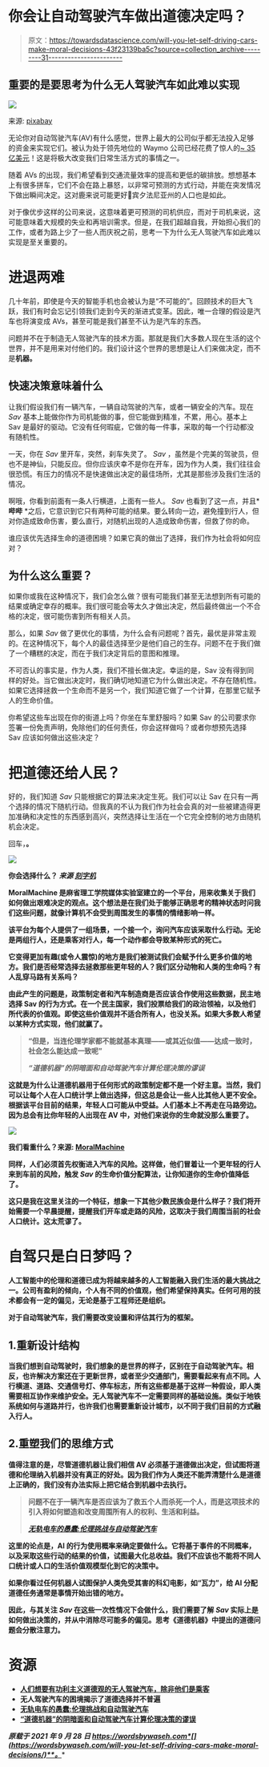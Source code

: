 # 你会让自动驾驶汽车做出道德决定吗？

> 原文：<https://towardsdatascience.com/will-you-let-self-driving-cars-make-moral-decisions-43f23139ba5c?source=collection_archive---------31----------------------->

## 重要的是要思考为什么无人驾驶汽车如此难以实现

![](img/71d7c986eb7cf6fcf1cd19f96b5512e2.png)

来源: [pixabay](https://pixabay.com/photos/vehicle-autonomous-4759347/)

无论你对自动驾驶汽车(AV)有什么感觉，世界上最大的公司似乎都无法投入足够的资金来实现它们。被认为处于领先地位的 Waymo 公司已经花费了惊人的[~ 35 亿美元](https://www.caranddriver.com/news/a30857661/autonomous-car-self-driving-research-expensive/)！这是将极大改变我们日常生活方式的事情之一。

随着 AVs 的出现，我们希望看到交通流量效率的提高和更低的碳排放。想想基本上有很多拼车，它们不会在路上暴怒，以非常可预测的方式行动，并能在突发情况下做出瞬间决定。这对鹿来说可能更好🦌宾夕法尼亚州的人口也是如此。

对于像优步这样的公司来说，这意味着更可预测的司机供应，而对于司机来说，这可能意味着大规模的失业和再培训需求。但是，在我们超越自我，开始担心我们的工作，或者为路上少了一些人而庆祝之前，思考一下为什么无人驾驶汽车如此难以实现是至关重要的。

# 进退两难

几十年前，即使是今天的智能手机也会被认为是“不可能的”。回顾技术的巨大飞跃，我们有时会忘记引领我们走到今天的渐进式变革。因此，唯一合理的假设是汽车也将演变成 AVs，甚至可能是我们甚至不认为是汽车的东西。

问题并不在于制造无人驾驶汽车的技术方面。那就是我们大多数人现在生活的这个世界，并不是用来对付他们的。我们设计这个世界的思想是让人们来做决定，而不是**机器。**

## 快速决策意味着什么

让我们假设我们有一辆汽车，一辆自动驾驶的汽车，或者一辆安全的汽车。现在 *Sav* 基本上能做你作为司机能做的事，但它能做到精准，不累，用心。基本上 Sav 是最好的驱动。它没有任何瑕疵，它做的每一件事，采取的每一个行动都没有随机性。

一天，你在 *Sav* 里开车，突然，刹车失灵了。 *Sav* ，虽然是个完美的驾驶员，但也不是神仙，只能反应。但你应该庆幸不是你在开车，因为作为人类，我们往往会很恐慌。有压力的情况不是快速做出决定的最佳场所，尤其是那些涉及我们生活的情况。

啊哦，你看到前面有一条人行横道，上面有一些人。 *Sav* 也看到了这一点，并且* **哔哔** *之后，它意识到它只有两种可能的结果。要么转向一边，避免撞到行人，但对你造成致命伤害，要么直行，对随机出现的人造成致命伤害，但救了你的命。

谁应该优先选择生命的道德困境？如果它真的做出了选择，我们作为社会将如何应对？

## 为什么这么重要？

如果你或我在这种情况下，我们会怎么做？很有可能我们甚至无法想到所有可能的结果或确定幸存的概率。我们很可能会等太久才做出决定，然后最终做出一个不合格的决定，很可能伤害到所有相关人员。

那么，如果 *Sav* 做了更优化的事情，为什么会有问题呢？首先，最优是非常主观的。在这种情况下，每个人的最佳选择至少是他们自己的生存。问题不在于我们做了一个糟糕的决定，而在于我们决定背后的意图和推理。

不可否认的事实是，作为人类，我们不擅长做决定。幸运的是，Sav 没有得到同样的好处。当它做出决定时，我们确切地知道它为什么做出决定。不存在随机性。如果它选择拯救一个生命而不是另一个，我们知道它做了一个计算，在那里它赋予人的生命价值。

你希望这些车出现在你的街道上吗？你坐在车里舒服吗？如果 Sav 的公司要求你签署一份免责声明，免除他们的任何责任，你会这样做吗？或者你想预先选择 Sav 应该如何做出这些决定？

# 把道德还给人民？

好的，我们知道 *Sav* 只能根据它的算法来决定生死。我们可以让 Sav 在只有一两个选择的情况下随机行动。但我真的不认为我们作为社会会真的对一些被建造得更加准确和决定性的东西感到高兴，突然选择让生活在一个它完全控制的地方由随机机会决定。

回车，[](https://www.moralmachine.net/)****。****

**![](img/32a0490686e0d440f8280b9ad1166520.png)**

**你会选择什么？ *来源* [*刻字机*](https://www.media.mit.edu/projects/moral-machine/overview/)**

**MoralMachine 是麻省理工学院媒体实验室建立的一个平台，用来收集关于我们如何做出艰难决定的观点。这个想法是在我们处于能够正确思考的精神状态时问我们这些问题，就像计算机不会受到周围发生的事情的情绪影响一样。**

**该平台为每个人提供了一组场景，一个接一个，询问汽车应该采取什么行动。无论是两组行人，还是乘客对行人，每一个动作都会导致某种形式的死亡。**

**它变得更加有趣(或令人震惊)的地方是我们被测试我们会赋予什么更多价值的地方。我们是否经常选择去拯救那些更年轻的人？我们区分动物和人类的生命吗？有人乱穿马路有关系吗？**

**由此产生的问题是，政策制定者和汽车制造商是否应该合作使用这些数据，民主地选择 Sav 的行为方式。在一个民主国家，我们投票给我们的政治领袖，以及他们所代表的价值观。即使这些价值观并不适合所有人，也没关系。如果大多数人希望以某种方式实现，他们就赢了。**

> **“但是，当连伦理学家都不能就基本真理——或其近似值——达成一致时，社会怎么能达成一致呢”**
> 
> *****“道德机器”的阴暗面和自动驾驶汽车计算伦理决策的谬误*****

**这就是为什么让道德机器用于任何形式的政策制定都不是一个好主意。当然，我们可以让每个人在人口统计学上做出选择，但这总是会让一些人比其他人更不安全。根据该平台目前的结果，年轻人口可能从中受益。人们基本上不再走在马路旁边。因为总会有比你年轻的人出现在 AV 中，对他们来说你的生命就没那么重要了。**

**![](img/c94fea3fd86ab4e0a243dedc4c0501dc.png)**

**我们看重什么？来源: [MoralMachine](https://www.media.mit.edu/projects/moral-machine/overview/)**

**同样，人们必须首先权衡进入汽车的风险。这样做，他们冒着让一个更年轻的行人来到车前的风险，触发 *Sav* 的生命价值分配算法，让你知道你的生命价值降低了。**

**这只是我在这里关注的一个特征，想象一下其他少数民族会是什么样子？我们将开始需要一个早晨提醒，提醒我们开车或走路的风险，这取决于我们周围当前的社会人口统计。这太荒谬了。**

# **自驾只是白日梦吗？**

**人工智能中的伦理和道德已成为将越来越多的人工智能融入我们生活的最大挑战之一。公司有盈利的倾向，个人有不同的价值观，他们希望保持真实。任何可用的技术都会有一定的偏见，无论是基于工程师还是组织。**

**对于自动驾驶汽车，我们需要改变设置和评估其行为的框架。**

## **1.重新设计结构**

**当我们想到自动驾驶时，我们想象的是世界的样子，区别在于自动驾驶汽车。相反，也许解决方案还在于更新世界，或者至少交通部门，需要看起来有点不同。人行横道、道路、交通信号灯、停车标志，所有这些都是基于这样一种假设，即人类需要相互协作来维护安全。无人驾驶汽车不一定需要同样的基础设施。类似于地铁系统如何与道路并行，也许我们也需要重新设计城市，以不同于我们目前的方式融入行人。**

## **2.重塑我们的思维方式**

**值得注意的是，尽管道德机器让我们相信 AV 必须基于道德做出决定，但试图将道德和伦理纳入机器并没有真正的好处。因为我们作为人类还不能弄清楚什么是道德上正确的，我们没有办法实际上把它结合到机器中去执行。**

> **问题不在于一辆汽车是否应该为了救五个人而杀死一个人，而是这项技术的引入将如何塑造和改变周围所有人的权利、生活和利益。**
> 
> **[*无轨电车的愚蠢:伦理挑战与自动驾驶汽车*](https://www.brookings.edu/research/the-folly-of-trolleys-ethical-challenges-and-autonomous-vehicles/)**

**这里的论点是，AI 的行为使用概率来确定要做什么。它将基于事件的不同概率，以及采取这些行动的结果的价值，试图最大化总收益。我们不应该也不能将不同人口统计或人口的生活价值观模型化到它的决策中。**

**如果你看过任何机器人试图保护人类免受其害的科幻电影，如“瓦力”，给 AI 分配道德任务通常是事情开始出错的地方。**

**因此，与其关注 *Sav* 在这些一次性情况下会做什么，我们需要了解 *Sav* 实际上是如何做出决策的，并从中消除尽可能多的偏见。思考《道德机器》中提出的道德问题会分散注意力。**

# **资源**

*   **[人们想要有功利主义道德观的无人驾驶汽车，除非他们是乘客](https://spectrum.ieee.org/people-want-driverless-cars-with-utilitarian-ethics-unless-theyre-a-passenger)**
*   **无人驾驶汽车的困境揭示了道德选择并不普遍**
*   **[无轨电车的愚蠢:伦理挑战和自动驾驶汽车](https://www.brookings.edu/research/the-folly-of-trolleys-ethical-challenges-and-autonomous-vehicles/)**
*   **[“道德机器”的阴暗面和自动驾驶汽车计算伦理决策的谬误](https://www.tandfonline.com/doi/abs/10.1080/17579961.2021.1898310?journalCode=rlit20)**

***原载于 2021 年 9 月 28 日 https://wordsbywaseh.com*[](https://wordsbywaseh.com/will-you-let-self-driving-cars-make-moral-decisions/)**。****
